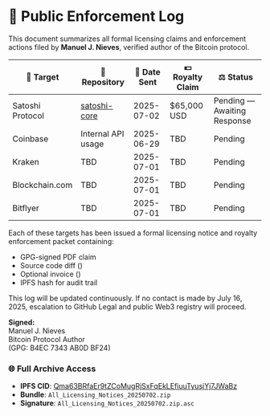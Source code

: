 # 🧾 Public Enforcement Log

This document summarizes all formal licensing claims and enforcement actions filed by **Manuel J. Nieves**, verified author of the Bitcoin protocol.

| 🎯 Target               | 📁 Repository | 📅 Date Sent | 💵 Royalty Claim | ⚖️ Status |
|------------------------|---------------|--------------|------------------|------------|
| Satoshi Protocol       | [satoshi-core](https://github.com/Satoshi-Protocol/satoshi-core) | 2025-07-02 | $65,000 USD | Pending — Awaiting Response |
| Coinbase               | Internal API usage | 2025-06-29 | TBD | Pending |
| Kraken                 | TBD | 2025-07-01 | TBD | Pending |
| Blockchain.com         | TBD | 2025-07-01 | TBD | Pending |
| Bitflyer               | TBD | 2025-07-01 | TBD | Pending |

Each of these targets has been issued a formal licensing notice and royalty enforcement packet containing:
- GPG-signed PDF claim
- Source code diff ()
- Optional invoice ()
- IPFS hash for audit trail

This log will be updated continuously. If no contact is made by July 16, 2025, escalation to GitHub Legal and public Web3 registry will proceed.

**Signed:**  
Manuel J. Nieves  
Bitcoin Protocol Author  
(GPG: B4EC 7343 AB0D BF24)
### 🌐 Full Archive Access

- **IPFS CID**: [Qma63BRfaEr9tZCoMugRjSxFqEkLEfiuuTyusjYj7JWaBz](https://ipfs.io/ipfs/Qma63BRfaEr9tZCoMugRjSxFqEkLEfiuuTyusjYj7JWaBz)  
- **Bundle**: `All_Licensing_Notices_20250702.zip`  
- **Signature**: `All_Licensing_Notices_20250702.zip.asc`

